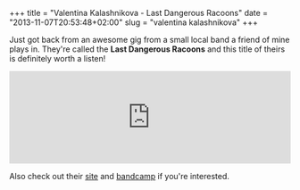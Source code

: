 +++
title = "Valentina Kalashnikova - Last Dangerous Racoons"
date = "2013-11-07T20:53:48+02:00"
slug = "valentina kalashnikova"
+++

Just got back from an awesome gig from a small local band a friend of mine plays in. They're called the **Last Dangerous Racoons** and this title of theirs is definitely worth a listen!

<iframe width="100%" height="166" scrolling="no" frameborder="no" src="https://w.soundcloud.com/player/?url=https%3A//api.soundcloud.com/tracks/43418321"></iframe>

Also check out their [site](http://lastdangerousracoons.de) and [bandcamp](http://lastdangerousracoons.bandcamp.com/) if you're interested.

